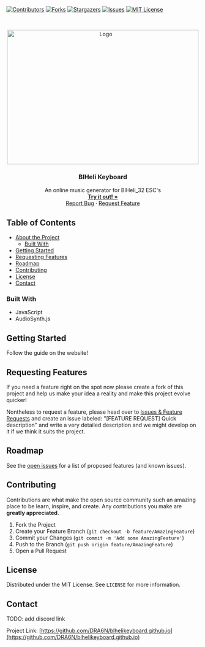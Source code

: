 <!--
*** Thanks for checking out this README Template. If you have a suggestion that would
*** make this better, please fork the repo and create a pull request or simply open
*** an issue with the tag "enhancement".
*** Thanks again! Now go create something AMAZING! :D
***
***
***
*** To avoid retyping too much info. Do a search and replace for the following:
*** DRA6N, blhelikeyboard.github.io, twitter_handle, email
-->





<!-- PROJECT SHIELDS -->
<!--
*** I'm using markdown "reference style" links for readability.
*** Reference links are enclosed in brackets [ ] instead of parentheses ( ).
*** See the bottom of this document for the declaration of the reference variables
*** for contributors-url, forks-url, etc. This is an optional, concise syntax you may use.
*** https://www.markdownguide.org/basic-syntax/#reference-style-links
-->
[![Contributors][contributors-shield]][contributors-url]
[![Forks][forks-shield]][forks-url]
[![Stargazers][stars-shield]][stars-url]
[![Issues][issues-shield]][issues-url]
[![MIT License][license-shield]][license-url]



<!-- PROJECT LOGO -->
<br />
<p align="center">
  <a href="https://github.com/DRA6N/blhelikeyboard.github.io">
    <img src="https://cdn.discordapp.com/attachments/513032175130771459/775714484366868510/chrome_2020-11-10_14-31-43.png" alt="Logo" width="500" height="350">
  </a>

  <h3 align="center">BlHeli Keyboard</h3>

  <p align="center">
    An online music generator for BlHeli_32 ESC's
    <br />
    <a href="https://dra6n.github.io/blhelikeyboard.github.io/"><strong>Try it out! »</strong></a>
    <br />
    <a href="https://github.com/DRA6N/blhelikeyboard.github.io/issues">Report Bug</a>
    ·
    <a href="https://github.com/DRA6N/blhelikeyboard.github.io/issues">Request Feature</a>
  </p>
</p>



<!-- TABLE OF CONTENTS -->
## Table of Contents

* [About the Project](#about-the-project)
  * [Built With](#built-with)
* [Getting Started](#getting-started)
* [Requesting Features](#requesting-features)
* [Roadmap](#roadmap)
* [Contributing](#contributing)
* [License](#license)
* [Contact](#contact)


### Built With

* []()JavaScript
* []()AudioSynth.js


<!-- GETTING STARTED -->
## Getting Started

Follow the guide on the website!

<!-- REQUESTING FEATURES -->
## Requesting Features

If you need a feature right on the spot now please create a fork of this project and help us make your idea a reality and make this project evolve quicker!

Nontheless to request a feature, please head over to <a href="https://github.com/DRA6N/blhelikeyboard.github.io/issues">Issues & Feature Requests</a> and create an issue labeled: "[FEATURE REQUEST] Quick description" and write a very detailed description and we might develop on it if we think it suits the project.

<!-- ROADMAP -->
## Roadmap

See the [open issues](https://github.com/DRA6N/blhelikeyboard.github.io/issues) for a list of proposed features (and known issues).



<!-- CONTRIBUTING -->
## Contributing

Contributions are what make the open source community such an amazing place to be learn, inspire, and create. Any contributions you make are **greatly appreciated**.

1. Fork the Project
2. Create your Feature Branch (`git checkout -b feature/AmazingFeature`)
3. Commit your Changes (`git commit -m 'Add some AmazingFeature'`)
4. Push to the Branch (`git push origin feature/AmazingFeature`)
5. Open a Pull Request



<!-- LICENSE -->
## License

Distributed under the MIT License. See `LICENSE` for more information.



<!-- CONTACT -->
## Contact

TODO: add discord link

Project Link: [https://github.com/DRA6N/blhelikeyboard.github.io](https://github.com/DRA6N/blhelikeyboard.github.io)





<!-- MARKDOWN LINKS & IMAGES -->
<!-- https://www.markdownguide.org/basic-syntax/#reference-style-links -->
[contributors-shield]: https://img.shields.io/github/contributors/DRA6N/blhelikeyboard.github.io.svg?style=flat-square
[contributors-url]: https://github.com/DRA6N/blhelikeyboard.github.io/graphs/contributors
[forks-shield]: https://img.shields.io/github/forks/DRA6N/blhelikeyboard.github.io.svg?style=flat-square
[forks-url]: https://github.com/DRA6N/blhelikeyboard.github.io/network/members
[stars-shield]: https://img.shields.io/github/stars/DRA6N/blhelikeyboard.github.io.svg?style=flat-square
[stars-url]: https://github.com/DRA6N/blhelikeyboard.github.io/stargazers
[issues-shield]: https://img.shields.io/github/issues/DRA6N/blhelikeyboard.github.io.svg?style=flat-square
[issues-url]: https://github.com/DRA6N/blhelikeyboard.github.io/issues
[license-shield]: https://img.shields.io/github/license/DRA6N/blhelikeyboard.github.io.svg?style=flat-square
[license-url]: https://github.com/DRA6N/blhelikeyboard.github.io/blob/master/LICENSE.txt
[linkedin-shield]: https://img.shields.io/badge/-LinkedIn-black.svg?style=flat-square&logo=linkedin&colorB=555
[linkedin-url]: https://linkedin.com/in/DRA6N
[product-screenshot]: images/screenshot.png
